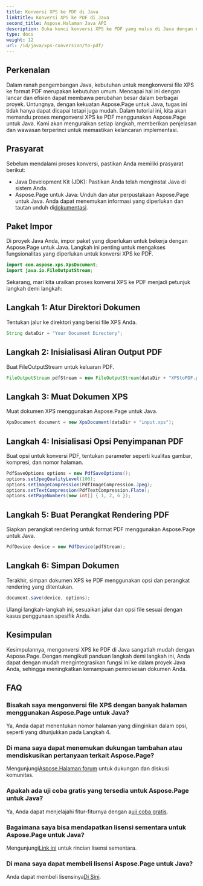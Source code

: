 ```yaml
---
title: Konversi XPS ke PDF di Java
linktitle: Konversi XPS ke PDF di Java
second_title: Aspose.Halaman Java API
description: Buka kunci konversi XPS ke PDF yang mulus di Java dengan Aspose.Page. Ikuti panduan langkah demi langkah kami untuk pemrosesan dokumen yang efisien dan tepat.
type: docs
weight: 12
url: /id/java/xps-conversion/to-pdf/
---
```

## Perkenalan
Dalam ranah pengembangan Java, kebutuhan untuk mengkonversi file XPS ke format PDF merupakan kebutuhan umum. Mencapai hal ini dengan lancar dan efisien dapat membawa perubahan besar dalam berbagai proyek. Untungnya, dengan kekuatan Aspose.Page untuk Java, tugas ini tidak hanya dapat dicapai tetapi juga mudah.
Dalam tutorial ini, kita akan memandu proses mengonversi XPS ke PDF menggunakan Aspose.Page untuk Java. Kami akan menguraikan setiap langkah, memberikan penjelasan dan wawasan terperinci untuk memastikan kelancaran implementasi.
## Prasyarat
Sebelum mendalami proses konversi, pastikan Anda memiliki prasyarat berikut:
- Java Development Kit (JDK): Pastikan Anda telah menginstal Java di sistem Anda.
-  Aspose.Page untuk Java: Unduh dan atur perpustakaan Aspose.Page untuk Java. Anda dapat menemukan informasi yang diperlukan dan tautan unduh di[dokumentasi](https://reference.aspose.com/page/java/).
## Paket Impor
Di proyek Java Anda, impor paket yang diperlukan untuk bekerja dengan Aspose.Page untuk Java. Langkah ini penting untuk mengakses fungsionalitas yang diperlukan untuk konversi XPS ke PDF.
```java
import com.aspose.xps.XpsDocument;
import java.io.FileOutputStream;
```
Sekarang, mari kita uraikan proses konversi XPS ke PDF menjadi petunjuk langkah demi langkah:
## Langkah 1: Atur Direktori Dokumen
Tentukan jalur ke direktori yang berisi file XPS Anda.
```java
String dataDir = "Your Document Directory";
```
## Langkah 2: Inisialisasi Aliran Output PDF
Buat FileOutputStream untuk keluaran PDF.
```java
FileOutputStream pdfStream = new FileOutputStream(dataDir + "XPStoPDF.pdf");
```
## Langkah 3: Muat Dokumen XPS
Muat dokumen XPS menggunakan Aspose.Page untuk Java.
```java
XpsDocument document = new XpsDocument(dataDir + "input.xps");
```
## Langkah 4: Inisialisasi Opsi Penyimpanan PDF
Buat opsi untuk konversi PDF, tentukan parameter seperti kualitas gambar, kompresi, dan nomor halaman.
```java
PdfSaveOptions options = new PdfSaveOptions();
options.setJpegQualityLevel(100);
options.setImageCompression(PdfImageCompression.Jpeg);
options.setTextCompression(PdfTextCompression.Flate);
options.setPageNumbers(new int[] { 1, 2, 6 });
```
## Langkah 5: Buat Perangkat Rendering PDF
Siapkan perangkat rendering untuk format PDF menggunakan Aspose.Page untuk Java.
```java
PdfDevice device = new PdfDevice(pdfStream);
```
## Langkah 6: Simpan Dokumen
Terakhir, simpan dokumen XPS ke PDF menggunakan opsi dan perangkat rendering yang ditentukan.
```java
document.save(device, options);
```
Ulangi langkah-langkah ini, sesuaikan jalur dan opsi file sesuai dengan kasus penggunaan spesifik Anda.
## Kesimpulan
Kesimpulannya, mengonversi XPS ke PDF di Java sangatlah mudah dengan Aspose.Page. Dengan mengikuti panduan langkah demi langkah ini, Anda dapat dengan mudah mengintegrasikan fungsi ini ke dalam proyek Java Anda, sehingga meningkatkan kemampuan pemrosesan dokumen Anda.

## FAQ
### Bisakah saya mengonversi file XPS dengan banyak halaman menggunakan Aspose.Page untuk Java?
Ya, Anda dapat menentukan nomor halaman yang diinginkan dalam opsi, seperti yang ditunjukkan pada Langkah 4.
### Di mana saya dapat menemukan dukungan tambahan atau mendiskusikan pertanyaan terkait Aspose.Page?
 Mengunjungi[Aspose.Halaman forum](https://forum.aspose.com/c/page/39) untuk dukungan dan diskusi komunitas.
### Apakah ada uji coba gratis yang tersedia untuk Aspose.Page untuk Java?
 Ya, Anda dapat menjelajahi fitur-fiturnya dengan a[uji coba gratis](https://releases.aspose.com/).
### Bagaimana saya bisa mendapatkan lisensi sementara untuk Aspose.Page untuk Java?
 Mengunjungi[Link ini](https://purchase.aspose.com/temporary-license/) untuk rincian lisensi sementara.
### Di mana saya dapat membeli lisensi Aspose.Page untuk Java?
 Anda dapat membeli lisensinya[Di Sini](https://purchase.aspose.com/buy).
